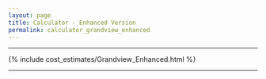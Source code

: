 ```yaml
---
layout: page
title: Calculator - Enhanced Version
permalink: calculator_grandview_enhanced
---
```


___

{% include cost_estimates/Grandview_Enhanced.html %}

___


